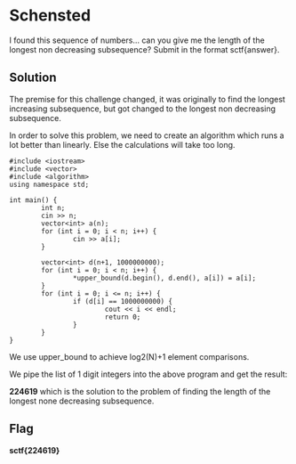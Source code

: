 # Schensted

I found this sequence of numbers… can you give me the length of the longest non decreasing subsequence? Submit in the format sctf{answer}.

## Solution

The premise for this challenge changed, it was originally to find the longest increasing subsequence, but got changed to the longest non decreasing subsequence.

In order to solve this problem, we need to create an algorithm which runs a lot better than linearly. Else the calculations will take too long.

```
#include <iostream>
#include <vector>
#include <algorithm>
using namespace std;

int main() {
        int n;
        cin >> n;
        vector<int> a(n);
        for (int i = 0; i < n; i++) {
                cin >> a[i];
        }

        vector<int> d(n+1, 1000000000);
        for (int i = 0; i < n; i++) {
                *upper_bound(d.begin(), d.end(), a[i]) = a[i];
        }
        for (int i = 0; i <= n; i++) {
                if (d[i] == 1000000000) {
                        cout << i << endl;
                        return 0;
                }
        }
}

```
We use upper_bound to achieve log2(N)+1 element comparisons.

We pipe the list of 1 digit integers into the above program and get the result:

**224619** which is the solution to the problem of finding the length of the longest none decreasing subsequence.

## Flag

**sctf{224619}**
